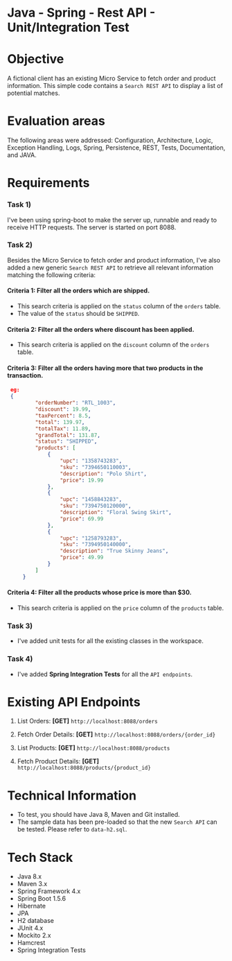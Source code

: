 # Java - Spring - Rest API - Unit/Integration Test #

Objective
=========
A fictional client has an existing Micro Service to fetch order and product information. This simple code contains a `Search REST API` to display a list of potential matches. 

Evaluation areas
=========
The following areas were addressed: 
Configuration, Architecture, Logic, Exception Handling, Logs, Spring, Persistence, REST, Tests, Documentation, and JAVA.

Requirements
============
### Task 1) ###
I've been using spring-boot to make the server up, runnable and ready to receive HTTP requests. The server is started on port 8088.

### Task 2) ###
Besides the Micro Service to fetch order and product information, I've also added a new generic `Search REST API` to retrieve all relevant information matching the following criteria:

#### Criteria 1: Filter all the orders which are shipped. ####
 * This search criteria is applied on the `status` column of the `orders` table.
 * The value of the `status` should be `SHIPPED`.

#### Criteria 2: Filter all the orders where discount has been applied. ####
 * This search criteria is applied on the `discount` column of the `orders` table.

#### Criteria 3: Filter all the orders having more that two products in the transaction. ####
```json
 eg:
 {
         "orderNumber": "RTL_1003",
         "discount": 19.99,
         "taxPercent": 8.5,
         "total": 139.97,
         "totalTax": 11.89,
         "grandTotal": 131.87,
         "status": "SHIPPED",
         "products": [
             {
                 "upc": "1358743283",
                 "sku": "7394650110003",
                 "description": "Polo Shirt",
                 "price": 19.99
             },
             {
                 "upc": "1458843283",
                 "sku": "7394750120000",
                 "description": "Floral Swing Skirt",
                 "price": 69.99
             },
             {
                 "upc": "1258793283",
                 "sku": "7394950140000",
                 "description": "True Skinny Jeans",
                 "price": 49.99
             }
         ]
     }
```

#### Criteria 4: Filter all the products whose price is more than $30. ####
 * This search criteria is applied on the `price` column of the `products` table.

### Task 3) ###
 * I've added unit tests for all the existing classes in the workspace.

### Task 4) ###
 * I've added **Spring Integration Tests** for all the `API endpoints`.

Existing API Endpoints
======================
1) List Orders:
   **[GET]** `http://localhost:8088/orders`

2) Fetch Order Details:
   **[GET]** `http://localhost:8088/orders/{order_id}`

3) List Products:
   **[GET]** `http://localhost:8088/products`

4) Fetch Product Details:
   **[GET]** `http://localhost:8088/products/{product_id}`

Technical Information
=====================
 * To test, you should have Java 8, Maven and Git installed.
 * The sample data has been pre-loaded so that the new `Search API` can be tested. Please refer to `data-h2.sql`.

Tech Stack
==========
 * Java 8.x
 * Maven 3.x
 * Spring Framework 4.x
 * Spring Boot 1.5.6
 * Hibernate
 * JPA
 * H2 database
 * JUnit 4.x
 * Mockito 2.x
 * Hamcrest
 * Spring Integration Tests
